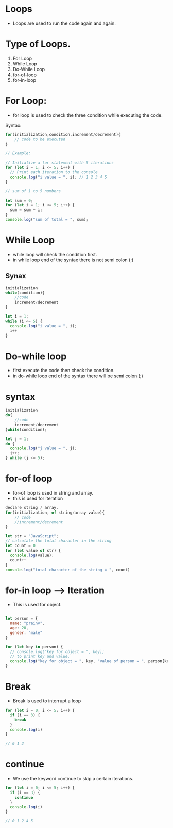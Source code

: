 # Loops 
* Loops are used to run the code again and again.

# Type of Loops.

1. For Loop
2. While Loop
3. Do-While Loop
4. for-of-loop
5. for-in-loop

# For Loop:

* for loop is used to check the three condition while executing the code.

Syntax:
```js
for(initialization,condition,increment/decrement){
    // code to be executed
}
```
```js
// Example:

// Initialize a for statement with 5 iterations
for (let i = 1; i <= 5; i++) {
  // Print each iteration to the console
  console.log("i value = ", i); // 1 2 3 4 5
}

// sum of 1 to 5 numbers

let sum = 0;
for (let i = 1; i <= 5; i++) {
  sum = sum + i;
}
console.log("sum of total = ", sum);

```
# While Loop

* while loop will check the condition first.
* in while loop end of the syntax there is not semi colon (;)

## Synax
```js
initialization
while(condition){
    //code
    increment/decrement
}
```

```js
let i = 1;
while (i <= 5) {
  console.log("i value = ", i);
  i++
}
```

# Do-while loop

* first execute the code then check the condition.
* in do-while loop end of the syntax there will be semi colon (;)

# syntax
```js
initialization
do{
    //code
    increment/decrement
}while(condition);

```
```js
let j = 1;
do {
  console.log("j value = ", j);
  j++;
} while (j <= 5);
```
# for-of loop
* for-of loop is used in string and array.
* this is used for iteration 


```js
declare string / array.
for(initialization, of string/array value){
    // code
    //increment/decrement
}
```
```js
let str = "JavaScript";
// calculate the total character in the string
let count = 0
for (let value of str) {
  console.log(value);
  count++
}
console.log("total character of the string = ", count)

```

# for-in loop --> Iteration 
* This is used for object.

```js

let person = {
  name: "prainv",
  age: 20,
  gender: "male"
}

for (let key in person) {
  // console.log("key for object = ", key);
  // to print key and value.
  console.log("key for object = ", key, "value of person = ", person[key]);
}

```
# Break
* Break is used to interrupt a loop
```js
for (let i = 0; i <= 5; i++) {
  if (i == 3) {
    break
  }
  console.log(i)
}

// 0 1 2

```
# continue

* We use the keyword continue to skip a certain iterations.

```js
for (let i = 0; i <= 5; i++) {
  if (i == 3) {
    continue
  }
  console.log(i)
}

// 0 1 2 4 5
```